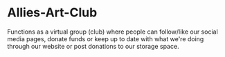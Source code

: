 # Allies-Art-Club
Functions as a virtual group (club) where people can follow/like our social media pages, donate funds or keep up to date with what we're doing through our website or post donations to our storage space. 

